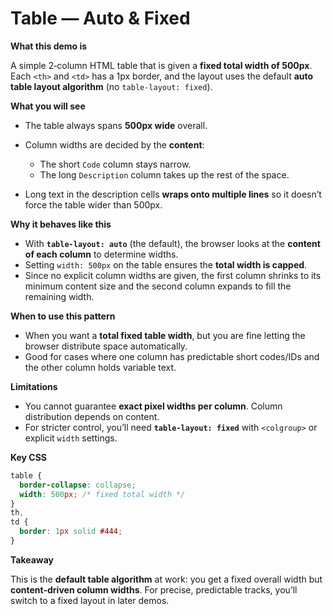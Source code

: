 # Table — Auto & Fixed

**What this demo is**

A simple 2‑column HTML table that is given a **fixed total width of 500px**. Each `<th>` and `<td>` has a 1px border, and the layout uses the default **auto table layout algorithm** (no `table-layout: fixed`).

**What you will see**

- The table always spans **500px wide** overall.
- Column widths are decided by the **content**:

  - The short `Code` column stays narrow.
  - The long `Description` column takes up the rest of the space.

- Long text in the description cells **wraps onto multiple lines** so it doesn’t force the table wider than 500px.

**Why it behaves like this**

- With **`table-layout: auto`** (the default), the browser looks at the **content of each column** to determine widths.
- Setting `width: 500px` on the table ensures the **total width is capped**.
- Since no explicit column widths are given, the first column shrinks to its minimum content size and the second column expands to fill the remaining width.

**When to use this pattern**

- When you want a **total fixed table width**, but you are fine letting the browser distribute space automatically.
- Good for cases where one column has predictable short codes/IDs and the other column holds variable text.

**Limitations**

- You cannot guarantee **exact pixel widths per column**. Column distribution depends on content.
- For stricter control, you’ll need **`table-layout: fixed`** with `<colgroup>` or explicit `width` settings.

**Key CSS**

```css
table {
  border-collapse: collapse;
  width: 500px; /* fixed total width */
}
th,
td {
  border: 1px solid #444;
}
```

**Takeaway**

This is the **default table algorithm** at work: you get a fixed overall width but **content-driven column widths**. For precise, predictable tracks, you’ll switch to a fixed layout in later demos.
